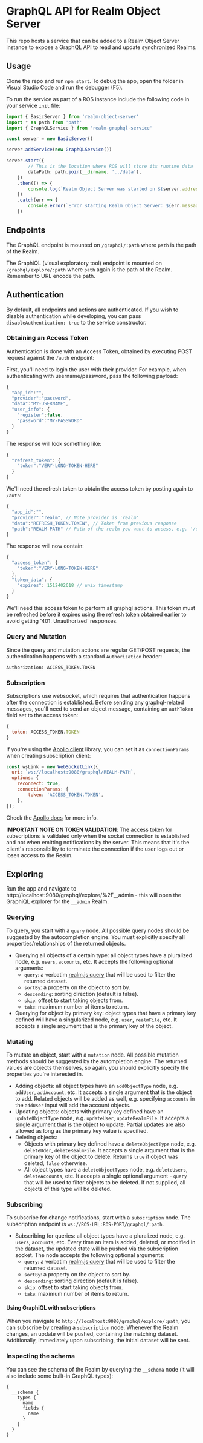 # GraphQL API for Realm Object Server

This repo hosts a service that can be added to a Realm Object Server instance to expose a GraphQL API to read and update synchronized Realms.

## Usage

Clone the repo and run `npm start`. To debug the app, open the folder in Visual Studio Code and run the debugger (F5).

To run the service as part of a ROS instance include the following code in your service `init` file:

```typescript
import { BasicServer } from 'realm-object-server'
import * as path from 'path'
import { GraphQLService } from 'realm-graphql-service'

const server = new BasicServer()

server.addService(new GraphQLService())

server.start({
        // This is the location where ROS will store its runtime data
        dataPath: path.join(__dirname, '../data'),
    })
    .then(() => {
        console.log(`Realm Object Server was started on ${server.address}`)
    })
    .catch(err => {
        console.error(`Error starting Realm Object Server: ${err.message}`)
    })
```

## Endpoints

The GraphQL endpoint is mounted on `/graphql/:path` where `path` is the path of the Realm.

The GraphiQL (visual exploratory tool) endpoint is mounted on `/graphql/explore/:path` where `path` again is the path of the Realm. Remember to URL encode the path.

## Authentication

By default, all endpoints and actions are authenticated. If you wish to disable authentication while developing, you can pass `disableAuthentication: true` to the service constructor.

### Obtaining an Access Token

Authentication is done with an Access Token, obtained by executing POST request against the `/auth` endpoint:

First, you'll need to login the user with their provider. For example, when authenticating with username/password, pass the following payload:

```js
{
  "app_id":"",
  "provider":"password",
  "data":"MY-USERNAME",
  "user_info": {
    "register":false,
    "password":"MY-PASSWORD"
  }
}
```

The response will look something like:

```js
{
  "refresh_token": {
    "token":"VERY-LONG-TOKEN-HERE"
  }
}
```

We'll need the refresh token to obtain the access token by posting again to `/auth`:

```js
{
  "app_id":"",
  "provider":"realm", // Note provider is 'realm'
  "data":"REFRESH_TOKEN.TOKEN", // Token from previous response
  "path":"REALM-PATH" // Path of the realm you want to access, e.g. '/user-id/tickets
}
```

The response will now contain:

```js
{
  "access_token": {
    "token":"VERY-LONG-TOKEN-HERE"
  },
  "token_data": {
    "expires": 1512402618 // unix timestamp
  }
}
```

We'll need this access token to perform all graphql actions. This token must be refreshed before it expires using the refresh token obtained earlier to avoid getting '401: Unauthorized' responses.

### Query and Mutation

Since the query and mutation actions are regular GET/POST requests, the authentication happens with a standard `Authorization` header:

```
Authorization: ACCESS_TOKEN.TOKEN
```

### Subscription

Subscriptions use websocket, which requires that authentication happens after the connection is established. Before sending any graphql-related messages, you'll need to send an object message, containing an `authToken` field set to the access token:

```js
{
  token: ACCESS_TOKEN.TOKEN
}
```

If you're using the [Apollo client](https://github.com/apollographql/apollo-client) library, you can set it as `connectionParams` when creating subscription client:

```js
const wsLink = new WebSocketLink({
  uri: `ws://localhost:9080/graphql/REALM-PATH`,
  options: {
    reconnect: true,
    connectionParams: {
        token: 'ACCESS_TOKEN.TOKEN',
    },
});
```

Check the [Apollo docs](https://github.com/apollographql/apollo-client/blob/master/docs/source/features/subscriptions.md#authentication-over-websocket) for more info.

**IMPORTANT NOTE ON TOKEN VALIDATION**: The access token for subscriptions is validated only when the socket connection is established and not when emitting notifications by the server. This means that it's the client's responsibility to terminate the connection if the user logs out or loses access to the Realm. 

## Exploring

Run the app and navigate to http://localhost:9080/graphql/explore/%2F__admin - this will open the GraphiQL explorer for the `__admin` Realm.

### Querying

To query, you start with a `query` node. All possible query nodes should be suggested by the autocompletion engine. You must explicitly specify all properties/relationships of the returned objects.

- Querying all objects of a certain type: all object types have a pluralized node, e.g. `users`, `accounts`, etc. It accepts the following optional arguments:
  - `query`: a verbatim [realm.js query](https://realm.io/docs/javascript/latest/#filtering) that will be used to filter the returned dataset.
  - `sortBy`: a property on the object to sort by.
  - `descending`: sorting direction (default is false).
  - `skip`: offset to start taking objects from.
  - `take`: maximum number of items to return.
- Querying for object by primary key: object types that have a primary key defined will have a singularized node, e.g. `user`, `realmFile`, etc. It accepts a single argument that is the primary key of the object.

### Mutating

To mutate an object, start with a `mutation` node. All possible mutation methods should be suggested by the autompletion engine. The returned values are objects themselves, so again, you should explicitly specify the properties you're interested in.

- Adding objects: all object types have an `addObjectType` node, e.g. `addUser`, `addAccount`, etc. It accepts a single argument that is the object to add. Related objects will be added as well, e.g. specifying `accounts` in the `addUser` input will add the account objects.
- Updating objects: objects with primary key defined have an `updateObjectType` node, e.g. `updateUser`, `updateRealmFile`. It accepts a single argument that is the object to update. Partial updates are also allowed as long as the primary key value is specified.
- Deleting objects:
  - Objects with primary key defined have a `deleteObjectType` node, e.g. `deleteUder`, `deleteRealmFile`. It accepts a single argument that is the primary key of the object to delete. Returns `true` if object was deleted, `false` otherwise.
  - All object types have a `deleteObjectTypes` node, e.g. `deleteUsers`, `deleteAccounts`, etc. It accepts a single optional argument - `query` that will be used to filter objects to be deleted. If not supplied, all objects of this type will be deleted.
  
### Subscribing

To subscribe for change notifications, start with a `subscription` node. The subscription endpoint is `ws://ROS-URL:ROS-PORT/graphql/:path`.

- Subscribing for queries: all object types have a pluralized node, e.g. `users`, `accounts`, etc. Every time an item is added, deleted, or modified in the dataset, the updated state will be pushed via the subscription socket. The node accepts the following optional arguments:
  - `query`: a verbatim [realm.js query](https://realm.io/docs/javascript/latest/#filtering) that will be used to filter the returned dataset.
  - `sortBy`: a property on the object to sort by.
  - `descending`: sorting direction (default is false).
  - `skip`: offset to start taking objects from.
  - `take`: maximum number of items to return.
  
#### Using GraphiQL with subscriptions

When you navigate to `http://localhost:9080/graphql/explore/:path`, you can subscribe by creating a `subscription` node. Whenever the Realm changes, an update will be pushed, containing the matching dataset. Additionally, immediately upon subscribing, the initial dataset will be sent.

### Inspecting the schema

You can see the schema of the Realm by querying the `__schema` node (it will also include some built-in GraphQL types):

```
{
  __schema {
    types {
      name
      fields {
        name
      }
    }
  }
}
```
